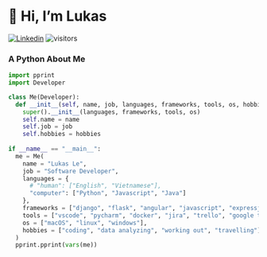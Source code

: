 # 👋 Hi, I’m Lukas
[![Linkedin](https://img.shields.io/badge/LukasLe-blue?style=flat-square&logo=Linkedin&logoColor=white&link=https://www.linkedin.com/in/l0ng-le/)](https://www.linkedin.com/in/l0ng-le/)
![visitors](https://visitor-badge.glitch.me/badge?page_id=${longlhh90})
### A Python About Me  

```Python
import pprint
import Developer

class Me(Developer):
  def __init__(self, name, job, languages, frameworks, tools, os, hobbies):
    super().__init__(languages, frameworks, tools, os)
    self.name = name
    self.job = job
    self.hobbies = hobbies
    
if __name__ == "__main__":
  me = Me(
    name = "Lukas Le",
    job = "Software Developer",
    languages = {
      # "human": ["English", "Vietnamese"],
      "computer": ["Python", "Javascript", "Java"]
    },
    frameworks = ["django", "flask", "angular", "javascript", "expressjs", "nestjs"],
    tools = ["vscode", "pycharm", "docker", "jira", "trello", "google tools"],
    os = ["macOS", "linux", "windows"],
    hobbies = ["coding", "data analyzing", "working out", "travelling"]
  )
  pprint.pprint(vars(me))
```

